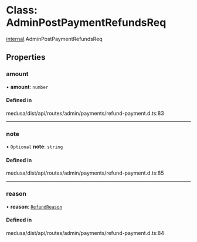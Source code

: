 # Class: AdminPostPaymentRefundsReq

[internal](../modules/internal-16.md).AdminPostPaymentRefundsReq

## Properties

### amount

• **amount**: `number`

#### Defined in

medusa/dist/api/routes/admin/payments/refund-payment.d.ts:83

___

### note

• `Optional` **note**: `string`

#### Defined in

medusa/dist/api/routes/admin/payments/refund-payment.d.ts:85

___

### reason

• **reason**: [`RefundReason`](../enums/internal-16.RefundReason.md)

#### Defined in

medusa/dist/api/routes/admin/payments/refund-payment.d.ts:84
